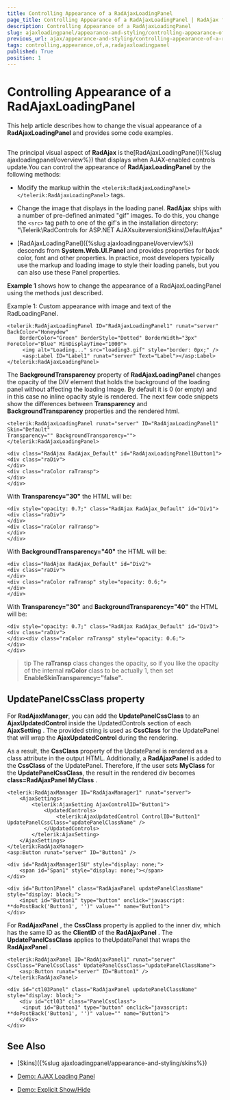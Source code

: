 ```yaml
---
title: Controlling Appearance of a RadAjaxLoadingPanel
page_title: Controlling Appearance of a RadAjaxLoadingPanel | RadAjax for ASP.NET AJAX Documentation
description: Controlling Appearance of a RadAjaxLoadingPanel
slug: ajaxloadingpanel/appearance-and-styling/controlling-appearance-of-a-radajaxloadingpanel
previous_url: ajax/appearance-and-styling/controlling-appearance-of-a-radajaxloadingpanel
tags: controlling,appearance,of,a,radajaxloadingpanel
published: True
position: 1
---
```


# Controlling Appearance of a RadAjaxLoadingPanel



This help article describes how to change the visual appearance of a **RadAjaxLoadingPanel** and provides some code examples.

## 

The principal visual aspect of **RadAjax** is the[RadAjaxLoadingPanel]({%slug ajaxloadingpanel/overview%}) that displays when AJAX-enabled controls update.You can control the appearance of **RadAjaxLoadingPanel** by the following methods:

* Modify the markup within the `<telerik:RadAjaxLoadingPanel> </telerik:RadAjaxLoadingPanel>` tags.

* Change the image that displays in the loading panel. **RadAjax** ships with a number of pre-defined animated "gif" images. To do this, you change the `<src>` tag path to one of the gif's in the installation directory: "\Telerik\RadControls for ASP.NET AJAXsuiteversion\Skins\Default\Ajax"

* [RadAjaxLoadingPanel]({%slug ajaxloadingpanel/overview%}) descends from **System.Web.UI.Panel** and provides properties for back color, font and other properties. In practice, most developers typically use the markup and loading image to style their loading panels, but you can also use these Panel properties.

**Example 1** shows how to change the appearance of a RadAjaxLoadingPanel using the methods just described.

Example 1: Custom appearance with image and text of the RadLoadingPanel.

````ASP.NET
<telerik:RadAjaxLoadingPanel ID="RadAjaxLoadingPanel1" runat="server" BackColor="Honeydew"
	BorderColor="Green" BorderStyle="Dotted" BorderWidth="3px" ForeColor="Blue" MinDisplayTime="1000">
	 <img alt="Loading..." src="loading3.gif" style="border: 0px;" />
	 <asp:Label ID="Label1" runat="server" Text="Label"></asp:Label>
</telerik:RadAjaxLoadingPanel>
````



The **BackgroundTransparency** property of **RadAjaxLoadingPanel** changes the opacity of the DIV element that holds the background of the loading panel without affecting the loading Image. By default it is 0 (or empty) and in this case no inline opacity style is rendered. The next few code snippets show the differences between **Transparency** and **BackgroundTransparency** properties and the rendered html.

````ASP.NET
<telerik:RadAjaxLoadingPanel runat="server" ID="RadAjaxLoadingPanel1" Skin="Default"
Transparency="" BackgroundTransparency=""></telerik:RadAjaxLoadingPanel>
````



````ASP.NET
<div class="RadAjax RadAjax_Default" id="RadAjaxLoadingPanel1Button1">
<div class="raDiv">
</div>
<div class="raColor raTransp">
</div>
</div>
````



With **Transparency="30"** the HTML will be:

````ASP.NET
<div style="opacity: 0.7;" class="RadAjax RadAjax_Default" id="Div1">
<div class="raDiv">
</div>
<div class="raColor raTransp">
</div>
</div>
````



With **BackgroundTransparency="40"** the HTML will be:

````ASP.NET
<div class="RadAjax RadAjax_Default" id="Div2">
<div class="raDiv">
</div>
<div class="raColor raTransp" style="opacity: 0.6;">
</div>
</div>
````



With **Transparency="30"** and **BackgroundTransparency="40"** the HTML will be:

````ASP.NET
<div style="opacity: 0.7;" class="RadAjax RadAjax_Default" id="Div3">
<div class="raDiv">
</div><div class="raColor raTransp" style="opacity: 0.6;">
</div>
</div>
````



>tip The **raTransp** class changes the opacity, so if you like the opacity of the internal **raColor** class to be actually 1, then set **EnableSkinTransparency="false".** 
>


## UpdatePanelCssClass property

For **RadAjaxManager**, you can add the **UpdatePanelCssClass** to an **AjaxUpdatedControl** inside the UpdatedControls section of each **AjaxSetting** . The provided string is used as **CssClass** for the UpdatePanel that will wrap the **AjaxUpdatedControl** during the rendering.

As a result, the **CssClass** property of the UpdatePanel is rendered as a class attribute in the output HTML. Additionally, a **RadAjaxPanel** is added to the **CssClass** of the UpdatePanel. Therefore, if the user sets **MyClass** for the **UpdatePanelCssClass**, the result in the rendered div becomes **class=RadAjaxPanel MyClass** .

````ASP.NET
<telerik:RadAjaxManager ID="RadAjaxManager1" runat="server">
	<AjaxSettings>
	    <telerik:AjaxSetting AjaxControlID="Button1">
	        <UpdatedControls>
	            <telerik:AjaxUpdatedControl ControlID="Button1" UpdatePanelCssClass="updatePanelClassName" />
	        </UpdatedControls>
	    </telerik:AjaxSetting>
	</AjaxSettings>
</telerik:RadAjaxManager>
<asp:Button runat="server" ID="Button1" />
````



````ASP.NET
<div id="RadAjaxManager1SU" style="display: none;">
	<span id="Span1" style="display: none;"></span>
</div>
	
<div id="Button1Panel" class="RadAjaxPanel updatePanelClassName" style="display: block;">
	<input id="Button1" type="button" onclick="javascript: **doPostBack('Button1', '')" value="" name="Button1">
</div>
````



For **RadAjaxPanel** , the **CssClass** property is applied to the inner div, which has the same ID as the **ClientID** of the **RadAjaxPanel** . The **UpdatePanelCssClass** applies to theUpdatePanel that wraps the **RadAjaxPanel** .

````ASP.NET
<telerik:RadAjaxPanel ID="RadAjaxPanel1" runat="server" CssClass="PanelCssClass" UpdatePanelCssClass="updatePanelClassName">
	<asp:Button runat="server" ID="Button1" />
</telerik:RadAjaxPanel>
````



````ASP.NET
<div id="ctl03Panel" class="RadAjaxPanel updatePanelClassName" style="display: block;">
	<div id="ctl03" class="PanelCssClass">
	 <input id="Button1" type="button" onclick="javascript: **doPostBack('Button1', '')" value="" name="Button1">
	</div>
</div>
````



## See Also

 * [Skins]({%slug ajaxloadingpanel/appearance-and-styling/skins%})

 * [Demo: AJAX Loading Panel](http://demos.telerik.com/aspnet-ajax/ajax/examples/loadingpanel/loadingimages/defaultcs.aspx)

 * [Demo: Explicit Show/Hide](http://demos.telerik.com/aspnet-ajax/ajax/examples/loadingpanel/explicitshowhide/defaultcs.aspx)
